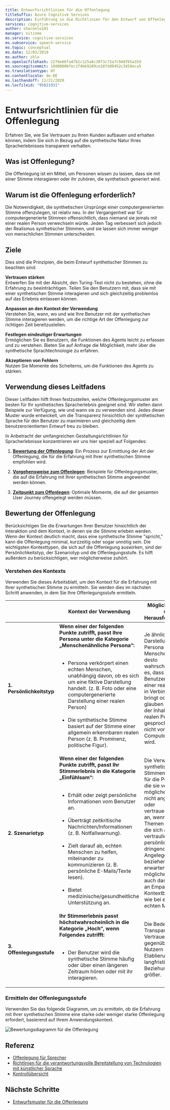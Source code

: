 ```yaml
---
title: Entwurfsrichtlinien für die Offenlegung
titleSuffix: Azure Cognitive Services
description: Einführung in die Richtlinien für den Entwurf von Offenlegungen und die Bewertung der Offenlegungsstufe.
services: cognitive-services
author: sharonlo101
manager: nitinme
ms.service: cognitive-services
ms.subservice: speech-service
ms.topic: conceptual
ms.date: 12/03/2019
ms.author: shlo
ms.openlocfilehash: 2276e66fa47b1c125a8c30f3c73a7c948f65a35d
ms.sourcegitcommit: 10d00006fec1f4b69289ce18fdd0452c3458eca5
ms.translationtype: HT
ms.contentlocale: de-DE
ms.lasthandoff: 11/21/2020
ms.locfileid: "95021931"
---
```

# <a name="disclosure-design-guidelines"></a>Entwurfsrichtlinien für die Offenlegung
Erfahren Sie, wie Sie Vertrauen zu Ihren Kunden aufbauen und erhalten können, indem Sie sich in Bezug auf die synthetische Natur Ihres Spracherlebnisses transparent verhalten.

## <a name="what-is-disclosure"></a>Was ist Offenlegung?

Die Offenlegung ist ein Mittel, um Personen wissen zu lassen, dass sie mit einer Stimme interagieren oder ihr zuhören, die synthetisch generiert wird.

## <a name="why-is-disclosure-necessary"></a>Warum ist die Offenlegung erforderlich?

Die Notwendigkeit, die synthetischen Ursprünge einer computergenerierten Stimme offenzulegen, ist relativ neu. In der Vergangenheit war für computergenerierte Stimmen offensichtlich, dass niemand sie jemals mit einer realen Person verwechseln würde. Jeden Tag verbessert sich jedoch der Realismus synthetischer Stimmen, und sie lassen sich immer weniger von menschlichen Stimmen unterscheiden.

## <a name="goals"></a>Ziele
Dies sind die Prinzipien, die beim Entwurf synthetischer Stimmen zu beachten sind:

**Vertrauen stärken**
<br>Entwerfen Sie mit der Absicht, den Turing-Test nicht zu bestehen, ohne die Erfahrung zu beeinträchtigen. Teilen Sie den Benutzern mit, dass sie mit einer synthetischen Stimme interagieren und sich gleichzeitig problemlos auf das Erlebnis einlassen können.

**Anpassen an den Kontext der Verwendung**
<br>Verstehen Sie, wann, wo und wie Ihre Benutzer mit der synthetischen Stimme interagieren werden, um die richtige Art der Offenlegung zur richtigen Zeit bereitzustellen.

**Festlegen eindeutiger Erwartungen**
<br>Ermöglichen Sie es Benutzern, die Funktionen des Agents leicht zu erfassen und zu verstehen. Bieten Sie auf Anfrage die Möglichkeit, mehr über die synthetische Sprachtechnologie zu erfahren.

**Akzeptieren von Fehlern**
<br>Nutzen Sie Momente des Scheiterns, um die Funktionen des Agents zu stärken.

## <a name="how-to-use-this-guide"></a>Verwendung dieses Leitfadens

Dieser Leitfaden hilft Ihnen festzustellen, welche Offenlegungsmuster am besten für Ihr synthetisches Spracherlebnis geeignet sind. Wir stellen dann Beispiele zur Verfügung, wie und wann sie zu verwenden sind. Jedes dieser Muster wurde entwickelt, um die Transparenz hinsichtlich der synthetischen Sprache für den Benutzer zu maximieren und gleichzeitig dem benutzerorientierten Entwurf treu zu bleiben.

In Anbetracht der umfangreichen Gestaltungsrichtlinien für Spracherlebnisse konzentrieren wir uns hier speziell auf Folgendes:

1. [**Bewertung der Offenlegung**](#disclosure-assessment): Ein Prozess zur Ermittlung der Art der Offenlegung, die für die Erfahrung mit Ihrer synthetischen Stimme empfohlen wird.

2. [**Vorgehensweise zum Offenlegen**](concepts-disclosure-patterns.md): Beispiele für Offenlegungsmuster, die auf die Erfahrung mit Ihrer synthetischen Stimme angewendet werden können.

3. [**Zeitpunkt zum Offenlegen**](concepts-disclosure-patterns.md#when-to-disclose): Optimale Momente, die auf der gesamten User Journey offengelegt werden müssen.

## <a name="disclosure-assessment"></a>Bewertung der Offenlegung
Berücksichtigen Sie die Erwartungen Ihrer Benutzer hinsichtlich der Interaktion und dem Kontext, in denen sie die Stimme erleben werden. Wenn der Kontext deutlich macht, dass eine synthetische Stimme &quot;spricht,&quot; kann die Offenlegung minimal, kurzzeitig oder sogar unnötig sein. Die wichtigsten Kontexttypen, die sich auf die Offenlegung auswirken, sind der Persönlichkeitstyp, der Szenariotyp und die Offenlegungsstufe. Es hilft außerdem zu berücksichtigen, wer möglicherweise zuhört.

### <a name="understand-context"></a>Verstehen des Kontexts

Verwenden Sie dieses Arbeitsblatt, um den Kontext für die Erfahrung mit Ihrer synthetischen Stimme zu ermitteln. Sie werden dies im nächsten Schritt anwenden, in dem Sie Ihre Offenlegungsstufe ermitteln.

|                                    | Kontext der Verwendung                                                                                                                                                                                                                                                                                                                                                       | Mögliche Risiken und Herausforderungen                                                                                                                                                                                                                                                                                                                                                                       |
|------------------------------------|-----------------------------------------------------------------------------------------------------------------------------------------------------------------------------------------------------------------------------------------------------------------------------------------------------------------------------------------------------------------------|-----------------------------------------------------------------------------------------------------------------------------------------------------------------------------------------------------------------------------------------------------------------------------------------------------------------------------------------------------------------------------------------------------|
| **1. Persönlichkeitstyp**               | **Wenn einer der folgenden Punkte zutrifft, passt Ihre Persona unter die Kategorie „Menschenähnliche Persona“:**<br><br><ul><li> Persona verkörpert einen echten Menschen, unabhängig davon, ob es sich um eine fiktive Darstellung handelt. (z. B. Foto oder eine computergenerierte Darstellung einer realen Person)<br><br><li> Die synthetische Stimme basiert auf der Stimme einer allgemein erkennbaren realen Person (z. B. Prominenz, politische Figur). | Je ähnlicher die Darstellungen Ihrer Persona einem Menschen sind, desto wahrscheinlicher ist es, dass ein Benutzer sie mit einer realen Person in Verbindung bringt oder sie glauben lässt, dass der Inhalt von einer realen Person gesprochen und nicht von einem Computer generiert wird. </ul>                                                                                                                                                                      |
| **2. Szenariotyp**            | **Wenn einer der folgenden Punkte zutrifft, passt Ihr Stimmerlebnis in die Kategorie „Einfühlsam“:**<br><br><ul><li> Erhält oder zeigt persönliche Informationen vom Benutzer an. <br><br> <li> Überträgt zeitkritische Nachrichten/Informationen (z. B. Notfallwarnung).<br><br><li> Zielt darauf ab, echten Menschen zu helfen, miteinander zu kommunizieren (z. B. persönliche E-Mails/Texte lesen).<br><br> <li> Bietet medizinische/gesundheitliche Unterstützung an. </ul>            | Die Verwendung synthetischer Stimmen fühlt sich für die Personen, die sie verwenden, möglicherweise nicht angemessen oder vertrauenswürdig an, wenn es sich um Themen handelt, die sich auf vertrauliche, persönliche oder dringende Angelegenheiten beziehen. Sie erwarten möglicherweise auch dasselbe Maß an Empathie und Kontextbezogenheit wie bei einem echten Menschen. |
| **3. Offenlegungsstufe** |**Ihr Stimmerlebnis passt höchstwahrscheinlich in die Kategorie „Hoch“, wenn Folgendes zutrifft:** <br><br><ul><li>Der Benutzer wird die synthetische Stimme häufig oder über einen längeren Zeitraum hören oder mit ihr interagieren. </ul>                                                                                                                                                                             | Die Bedeutung von Transparenz und Vertrauensbildung gegenüber den Nutzern ist bei der Etablierung langfristiger Beziehungen noch größer.                                                                                                                                                                                                                                                                      |

### <a name="determine-disclosure-level"></a>Ermitteln der Offenlegungsstufe

Verwenden Sie das folgende Diagramm, um zu ermitteln, ob die Erfahrung mit Ihrer synthetischen Stimme eine starke oder weniger starke Offenlegung erfordert, basierend auf Ihrem Anwendungskontext.

  ![Bewertungsdiagramm für die Offenlegung](media/responsible-ai/disclosure-guidelines/flowchart.png)

## <a name="reference-docs"></a>Referenz

* [Offenlegung für Sprecher](/legal/cognitive-services/speech-service/disclosure-voice-talent)
* [Richtlinien für die verantwortungsvolle Bereitstellung von Technologien mit künstlicher Sprache](concepts-guidelines-responsible-deployment-synthetic.md)
* [Kontrollübersicht](concepts-gating-overview.md)

## <a name="next-steps"></a>Nächste Schritte

* [Entwurfsmuster für die Offenlegung](concepts-disclosure-patterns.md)